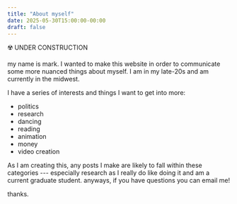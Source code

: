 ```yaml
---
title: "About myself"
date: 2025-05-30T15:00:00-00:00
draft: false
---
```


☢️ UNDER CONSTRUCTION

my name is mark. I wanted to make this website in order to communicate some more nuanced things about myself. I am in my late-20s and am currently in the midwest.

I have a series of interests and things I want to get into more:
- politics
- research
- dancing
- reading
- animation
- money
- video creation

As I am creating this, any posts I make are likely to fall within these categories --- especially research as I really do like doing it and am a current graduate student. anyways, if you have questions you can email me!

thanks.

